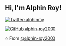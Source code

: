 <h2> Hi, I'm  Alphin Roy! </h2>

[![Twitter: alphinroy](https://img.shields.io/twitter/follow/alphinroy?style=social)](https://twitter.com/alphinroy)

[![GitHub alphin-roy2000](https://img.shields.io/github/followers/alphin-roy2000?label=follow&style=social)](https://github.com/alphin-roy2000)


⭐️ From [@alphin-roy2000](https://github.com/alphin-roy2000)
<!--  ### Hi there 👋-->

<!--
**alphin-roy2000/alphin-roy2000** is a ✨ _special_ ✨ repository because its `README.md` (this file) appears on your GitHub profile.

Here are some ideas to get you started:

- 🔭 I’m currently working on ...
- 🌱 I’m currently learning ...
- 👯 I’m looking to collaborate on ...
- 🤔 I’m looking for help with ...
- 💬 Ask me about ...
- 📫 How to reach me: ...
- 😄 Pronouns: ...
- ⚡ Fun fact: ...
-->
